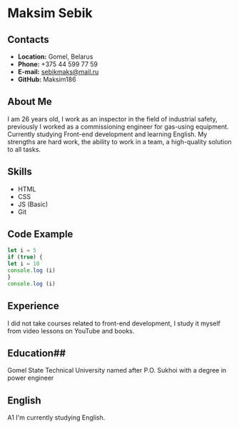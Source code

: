 # Maksim Sebik #
## Contacts ##
* **Location:** Gomel, Belarus
* **Phone:** +375 44 599 77 59
* **E-mail:** sebikmaks@mail.ru
* **GitHub:** Maksim186
## About Me ##
I am 26 years old, I work as an inspector in the field of industrial safety, previously I worked as a commissioning engineer for gas-using equipment.
Currently studying Front-end development and learning English. My strengths are hard work, the ability to work in a team, a high-quality solution to all tasks.
## Skills ##
* HTML
* CSS
* JS (Basic)
* Git
## Code Example ##
```javascript
let i = 5
if (true) {
let i = 10
console.log (i)
}
console.log (i)
```
## Experience ##
I did not take courses related to front-end development, I study it myself from video lessons on YouTube and books.
## Education##
Gomel State Technical University named after P.O. Sukhoi with a degree in power engineer
 ## English ##
 A1 I'm currently studying English.
